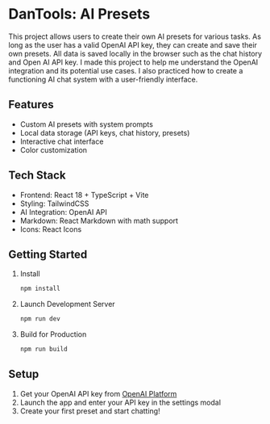 # DanTools: AI Presets

This project allows users to create their own AI presets for various tasks. As long as the user has a valid OpenAI API key, they can create and save their own presets. All data is saved locally in the browser such as the chat history and Open AI API key. I made this project to help me understand the OpenAI integration and its potential use cases. I also practiced how to create a functioning AI chat system with a user-friendly interface.

## Features

- Custom AI presets with system prompts
- Local data storage (API keys, chat history, presets)
- Interactive chat interface
- Color customization

## Tech Stack

- Frontend: React 18 + TypeScript + Vite
- Styling: TailwindCSS
- AI Integration: OpenAI API
- Markdown: React Markdown with math support
- Icons: React Icons

## Getting Started

1. Install
   ```bash
   npm install
   ```

2. Launch Development Server
   ```bash
   npm run dev
   ```

3. Build for Production
   ```bash
   npm run build
   ```

## Setup

1. Get your OpenAI API key from [OpenAI Platform](https://platform.openai.com/)
2. Launch the app and enter your API key in the settings modal
3. Create your first preset and start chatting!
